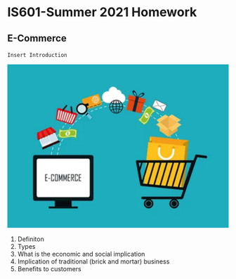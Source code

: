 # IS601-Summer 2021 Homework 

## E-Commerce 
    Insert Introduction 

![eCommCart](/eCommCart.PNG "eCommerce")

1. Definiton 
2. Types 
3. What is the economic and social implication 
4. Implication of traditional (brick and mortar) business
5. Benefits to customers 
    



